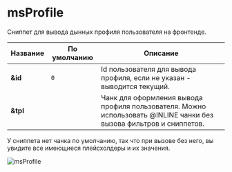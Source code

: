 # msProfile

Сниппет для вывода дынных профиля пользователя на фронтенде.

| Название | По умолчанию | Описание                                                                                                           |
| -------- | ------------ | ------------------------------------------------------------------------------------------------------------------ |
| **&id**  | `0`          | Id пользователя для вывода профиля, если не указан - выводится текущий.                                            |
| **&tpl** |              | Чанк для оформления вывода профиля пользователя. Можно использовать @INLINE чанки без вызова фильтров и сниппетов. |

У сниппета нет чанка по умолчанию, так что при вызове без него, вы увидите все имеющиеся плейсхолдеры и их значения.

![msProfile](https://file.modx.pro/files/1/d/e/1deffe60407585f33df0b3da6eedbd5a.png)

